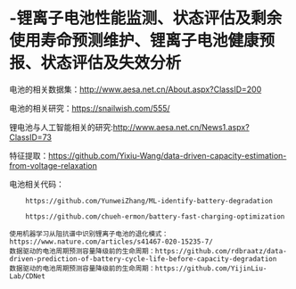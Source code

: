 # -锂离子电池性能监测、状态评估及剩余使用寿命预测维护、锂离子电池健康预报、状态评估及失效分析


电池的相关数据集：http://www.aesa.net.cn/About.aspx?ClassID=200


电池的相关研究：https://snailwish.com/555/

锂电池与人工智能相关的研究:http://www.aesa.net.cn/News1.aspx?ClassID=73

特征提取：https://github.com/Yixiu-Wang/data-driven-capacity-estimation-from-voltage-relaxation

电池相关代码：

		https://github.com/YunweiZhang/ML-identify-battery-degradation
		
		https://github.com/chueh-ermon/battery-fast-charging-optimization

	使用机器学习从阻抗谱中识别锂离子电池的退化模式：https://www.nature.com/articles/s41467-020-15235-7/
	数据驱动的电池周期预测容量降级前的生命周期：https://github.com/rdbraatz/data-driven-prediction-of-battery-cycle-life-before-capacity-degradation
	数据驱动的电池周期预测容量降级前的生命周期：https://github.com/YijinLiu-Lab/CDNet
